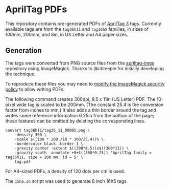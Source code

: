 # AprilTag PDFs

This repository contains pre-generated PDFs of [AprilTag 3][apriltags] tags. Currently available tags are from the `tag36h11` and `tag16h5` families, in sizes of 100mm, 200mm, and 8in, in US Letter and A4 paper sizes.

  [apriltags]: https://github.com/AprilRobotics/apriltag


## Generation

The tags were converted from PNG source files from the [apriltag-imgs][] repository using ImageMagick. Thanks to @cbteeple for initially developing the technique.

  [apriltag-imgs]: https://github.com/AprilRobotics/apriltag-imgs
  [ImageMagick]: https://imagemagick.org/

To reproduce these files you may need to [modify the ImageMagick security policy][policy] to allow writing PDFs.

  [policy]: https://imagemagick.org/script/security-policy.php

The following command creates 300dpi, 8.5 x 11in (US Letter) PDF. The 10-pixel wide tag is scaled to be 200mm. (The constant 25.4 is the conversion factor from inches to mm.) It also adds a thin border around the tag and writes some reference information 0.25in from the bottom of the page; these features can be omitted by deleting the corresponding lines.

    convert tag36h11/tag36_11_00005.png \
        -density 300 \
        -scale $((100 * 200./10 * 300/25.4))% \
        -bordercolor black -border 1 \
        -gravity center -extent $((300*8.5))x$((300*11)) \
        -gravity south -annotate +0+$((300*0.25)) 'AprilTag family = tag36h11, size = 200 mm, id = 5' \
        tag.pdf

For A4-sized PDFs, a density of 120 dots per cm is used.

The `15h6.sh` script was used to generate 8 inch 16h5 tags.
